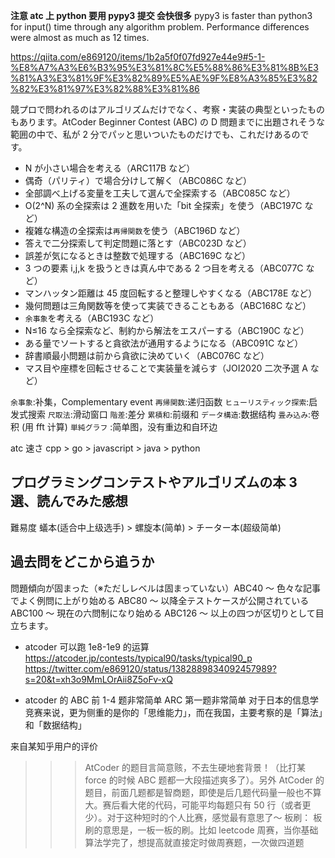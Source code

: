 **注意 atc 上 python 要用 pypy3 提交 会快很多**
pypy3 is faster than python3 for input() time through any algorithm problem. Performance differences were almost as much as 12 times.

https://qiita.com/e869120/items/1b2a5f0f07fd927e44e9#5-1-%E8%A7%A3%E6%B3%95%E3%81%8C%E5%88%86%E3%81%8B%E3%81%A3%E3%81%9F%E3%82%89%E5%AE%9F%E8%A3%85%E3%82%82%E3%81%97%E3%82%88%E3%81%86

競プロで問われるのはアルゴリズムだけでなく、考察・実装の典型といったものもあります。AtCoder Beginner Contest (ABC) の D 問題までに出題されそうな範囲の中で、私が 2 分でパッと思いついたものだけでも、これだけあるのです。

- N が小さい場合を考える（ARC117B など）
- 偶奇（パリティ）で場合分けして解く（ABC086C など）
- 全部調べ上げる変量を工夫して選んで全探索する（ABC085C など）
- O(2^N) 系の全探索は 2 進数を用いた「bit 全探索」を使う（ABC197C など）
- 複雑な構造の全探索は`再帰関数`を使う（ABC196D など）
- 答えで二分探索して判定問題に落とす（ABC023D など）
- 誤差が気になるときは整数で処理する（ABC169C など）
- 3 つの要素 i,j,k を扱うときは真ん中である 2 つ目を考える（ABC077C など）
- マンハッタン距離は 45 度回転すると整理しやすくなる（ABC178E など）
- 幾何問題は三角関数等を使って実装できることもある（ABC168C など）
- `余事象`を考える（ABC193C など）
- N≤16 なら全探索など、制約から解法をエスパーする（ABC190C など）
- ある量でソートすると貪欲法が通用するようになる（ABC091C など）
- 辞書順最小問題は前から貪欲に決めていく（ABC076C など）
- マス目や座標を回転させることで実装量を減らす（JOI2020 二次予選 A など）

`余事象`:补集，Complementary event
`再帰関数`:递归函数
`ヒューリスティック探索`:启发式搜索
`尺取法`:滑动窗口
`階差`:差分
`累積和`:前缀和
`データ構造`:数据结构
`畳み込み`:卷积 (用 fft 计算)
`単純グラフ` :简单图，没有重边和自环边

atc 速さ
cpp > go > javascript > java > python

## プログラミングコンテストやアルゴリズムの本 3 選、読んでみた感想

難易度
蟻本(适合中上级选手) > 螺旋本(简单) > チーター本(超级简单)

## 過去問をどこから追うか

問題傾向が固まった（※ただしレベルは固まっていない）ABC40 ～
色々な記事でよく例問に上がり始める ABC80 ～
以降全テストケースが公開されている ABC100 ～
現在の六問制になり始める ABC126 ～
以上の四つが区切りとして目立ちます。

- atcoder 可以跑 1e8-1e9 的运算
  https://atcoder.jp/contests/typical90/tasks/typical90_p
  https://twitter.com/e869120/status/1382889834092457989?s=20&t=xh3o9MmLOrAii8Z5oFv-xQ

- atcoder 的 ABC 前 1-4 题非常简单 ARC 第一题非常简单
  对于日本的信息学竞赛来说，更为侧重的是你的「思维能力」，而在我国，主要考察的是「算法」和「数据结构」

来自某知乎用户的评价

> > > AtCoder 的题目言简意赅，不去生硬地套背景！（比打某 force 的时候 ABC 题都一大段描述爽多了）。另外 AtCoder 的题目，前面几题都是智商题，即使是后几题代码量一般也不算大。赛后看大佬的代码，可能平均每题只有 50 行（或者更少）。对于这种短时的个人比赛，感觉最有意思了～
> > > 板刷： 板刷的意思是，一板一板的刷。比如 leetcode 周赛，当你基础算法学完了，想提高就直接定时做周赛题，一次做四道题
